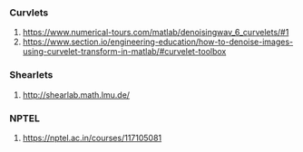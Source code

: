 
### Curvlets
1. https://www.numerical-tours.com/matlab/denoisingwav_6_curvelets/#1
2. https://www.section.io/engineering-education/how-to-denoise-images-using-curvelet-transform-in-matlab/#curvelet-toolbox

### Shearlets
1. http://shearlab.math.lmu.de/

### NPTEL
1. https://nptel.ac.in/courses/117105081

